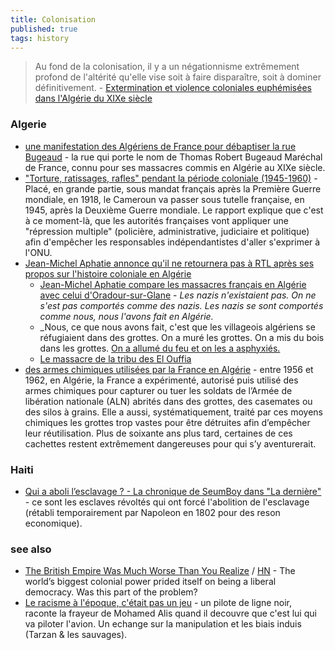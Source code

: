 ```yaml
---
title: Colonisation
published: true
tags: history
---
```

> Au fond de la colonisation, il y a un négationnisme extrêmement profond de l'altérité qu'elle vise soit à faire disparaître, soit à dominer définitivement. - [Extermination et violence coloniales euphémisées dans l'Algérie du XIXe siècle ](http://histoiredelalgerie.over-blog.com/2017/02/extermination-et-violence-coloniales-euphemisees-dans-l-algerie-du-xixe-siecle.html)


### Algerie
- [une manifestation des Algériens de France pour débaptiser la rue Bugeaud](https://www.lyonmag.com/article/141181/lyon-une-manifestation-des-algeriens-de-france-pour-debaptiser-la-rue-bugeaud) - la rue qui porte le nom de Thomas Robert Bugeaud Maréchal de France, connu pour ses massacres commis en Algérie au XIXe siècle.
- ["Torture, ratissages, rafles" pendant la période coloniale (1945-1960)](https://www.francetvinfo.fr/monde/afrique/cameroun/un-rapport-sur-la-colonisation-francaise-au-cameroun-pointe-des-violences-extremes-entre-1945-et-1971_7043363.html) - Placé, en grande partie, sous mandat français après la Première Guerre mondiale, en 1918, le Cameroun va passer sous tutelle française, en 1945, après la Deuxième Guerre mondiale. Le rapport explique que c'est à ce moment-là, que les autorités françaises vont appliquer une "répression multiple" (policière, administrative, judiciaire et politique) afin d'empêcher les responsables indépendantistes d'aller s'exprimer à l'ONU.
- [Jean-Michel Aphatie annonce qu'il ne retournera pas à RTL après ses propos sur l'histoire coloniale en Algérie ](https://www.francetvinfo.fr/economie/medias/jean-michel-aphatie-annonce-qu-il-ne-retournera-pas-a-rtl-apres-ses-propos-sur-l-histoire-coloniale-en-algerie_7119690.html)
	- [Jean-Michel Aphatie compare les massacres français en Algérie avec celui d'Oradour-sur-Glane](https://www.arretsurimages.net/articles/aphatie-mis-en-retrait-par-rtl-apres-ses-propos-sur-lalgerie-et-oradour) - _Les nazis n'existaient pas. On ne s'est pas comportés comme des nazis. Les nazis se sont comportés comme nous, nous l'avons fait en Algérie._
    - _Nous, ce que nous avons fait, c'est que les villageois algériens se réfugiaient dans des grottes. On a muré les grottes. On a mis du bois dans les grottes. [On a allumé du feu et on les a asphyxiés.](https://orientxxi.info/lu-vu-entendu/algerie-les-enfumades-du-dahra-au-dela-du-recit-colonial,8073)
    - [Le massacre de la tribu des El Ouffia](https://www.youtube.com/watch?v=mHm6YOIWt4w)
- [des armes chimiques utilisées par la France en Algérie](https://www.jeuneafrique.com/1694731/politique/un-documentaire-leve-le-tabou-des-armes-chimiques-utilisees-par-la-france-en-algerie/) - entre 1956 et 1962, en Algérie, la France a expérimenté, autorisé puis utilisé des armes chimiques pour capturer ou tuer les soldats de l’Armée de libération nationale (ALN) abrités dans des grottes, des casemates ou des silos à grains. Elle a aussi, systématiquement, traité par ces moyens chimiques les grottes trop vastes pour être détruites afin d’empêcher leur réutilisation. Plus de soixante ans plus tard, certaines de ces cachettes restent extrêmement dangereuses pour qui s’y aventurerait.

### Haiti
- [Qui a aboli l’esclavage ? - La chronique de SeumBoy dans "La dernière"](https://www.youtube.com/watch?v=gvsJNYDF360) - ce sont les esclaves révoltés qui ont forcé l'abolition de l'esclavage (rétabli temporairement par Napoleon en 1802 pour des reson economique).


### see also
- [The British Empire Was Much Worse Than You Realize](https://www.newyorker.com/magazine/2022/04/04/the-british-empire-was-much-worse-than-you-realize-caroline-elkinss-legacy-of-violence) / [HN](https://news.ycombinator.com/item?id=42558142) - The world’s biggest colonial power prided itself on being a liberal democracy. Was this part of the problem?
- [Le racisme à l'époque, c'était pas un jeu](https://www.youtube.com/watch?v=O9K1uN3qBKI) - un pilote de ligne noir, raconte la frayeur de Mohamed Alis quand il decouvre que c'est lui qui va piloter l'avion. Un echange sur la manipulation et les biais induis (Tarzan & les sauvages).
